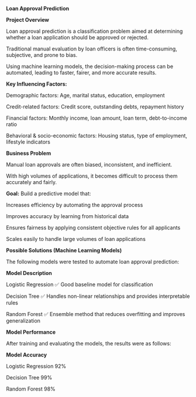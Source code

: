 **Loan Approval Prediction**

**Project Overview**

Loan approval prediction is a classification problem aimed at determining whether a loan application should be approved or rejected.

Traditional manual evaluation by loan officers is often time-consuming, subjective, and prone to bias.

Using machine learning models, the decision-making process can be automated, leading to faster, fairer, and more accurate results.

**Key Influencing Factors:**

Demographic factors: Age, marital status, education, employment

Credit-related factors: Credit score, outstanding debts, repayment history

Financial factors: Monthly income, loan amount, loan term, debt-to-income ratio

Behavioral & socio-economic factors: Housing status, type of employment, lifestyle indicators

**Business Problem**

Manual loan approvals are often biased, inconsistent, and inefficient.

With high volumes of applications, it becomes difficult to process them accurately and fairly.

**Goal:** Build a predictive model that:

Increases efficiency by automating the approval process

Improves accuracy by learning from historical data

Ensures fairness by applying consistent objective rules for all applicants

Scales easily to handle large volumes of loan applications

**Possible Solutions (Machine Learning Models)**

The following models were tested to automate loan approval prediction:

**Model	Description**

Logistic Regression	✅ Good baseline model for classification

Decision Tree	✅ Handles non-linear relationships and provides interpretable rules

Random Forest	✅ Ensemble method that reduces overfitting and improves generalization

**Model Performance**

After training and evaluating the models, the results were as follows:

**Model	Accuracy**

Logistic Regression	92%

Decision Tree	99%

Random Forest	98%
